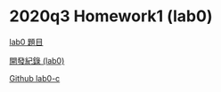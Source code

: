 # 2020q3 Homework1 (lab0)

[lab0 題目](https://hackmd.io/@sysprog/2020-lab0)

[開發紀錄 (lab0)](https://hackmd.io/@Holy/2020q3_Homework1_lab0)

[Github lab0-c](https://github.com/Holychung/lab0-c)

